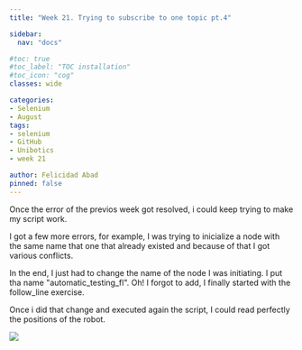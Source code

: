 ```yaml
---
title: "Week 21. Trying to subscribe to one topic pt.4"

sidebar:
  nav: "docs"

#toc: true
#toc_label: "TOC installation"
#toc_icon: "cog"
classes: wide

categories:
- Selenium
- August
tags:
- selenium
- GitHub
- Unibotics
- week 21

author: Felicidad Abad
pinned: false
---
```



Once the error of the previos week got resolved, i could keep trying to make my script work.

I got a few more errors, for example, I was trying to inicialize a node with the same name that one that already existed and because of that I got various conflicts.

In the end, I just had to change the name of the node I was initiating. I put tha name "automatic_testing_fl". Oh! I forgot to add, I finally started with the follow_line exercise.

Once i did that change and executed again the script, I could read perfectly the positions of the robot.

![](/2021-tfg-felicidad-abad/images/topics-testing-result1.png)
